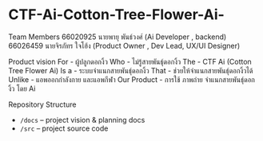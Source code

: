 # CTF-Ai-Cotton-Tree-Flower-Ai-


Team Members
66020925 นายพายุ พันธ์วงศ์ (Ai Developer , backend)
66026459 นายจิรภัทร ใจโฮ้ง (Product Owner , Dev Lead, UX/UI Designer)

Product vision
For -  ผู้ปลูกดอกงิ้ว
Who -  ไม่รู้สายพันธ์ุดอกงิ้ว
The - CTF Ai (Cotton Tree Flower Ai)
Is a -  ระบบจำแนกสายพันธ์ุดอกงิ้ว
That - ช่วยให้จำแนกสายพันธ์ุดอกงิ้วได้
Unlike -  แอพออกกำลังกาย และแอพกีฬา
Our Product -  การใช้ ภาพถ่าย จำแนกสายพันธ์ุดอกงิ้ว โดย Ai

Repository Structure
- `/docs` – project vision & planning docs
- `/src` – project source code
